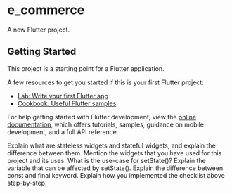# e_commerce

A new Flutter project.

## Getting Started

This project is a starting point for a Flutter application.

A few resources to get you started if this is your first Flutter project:

- [Lab: Write your first Flutter app](https://docs.flutter.dev/get-started/codelab)
- [Cookbook: Useful Flutter samples](https://docs.flutter.dev/cookbook)

For help getting started with Flutter development, view the
[online documentation](https://docs.flutter.dev/), which offers tutorials,
samples, guidance on mobile development, and a full API reference.


 Explain what are stateless widgets and stateful widgets, and explain the difference between them.
 Mention the widgets that you have used for this project and its uses.
 What is the use-case for setState()? Explain the variable that can be affected by setState().
 Explain the difference between const and final keyword.
 Explain how you implemented the checklist above step-by-step.